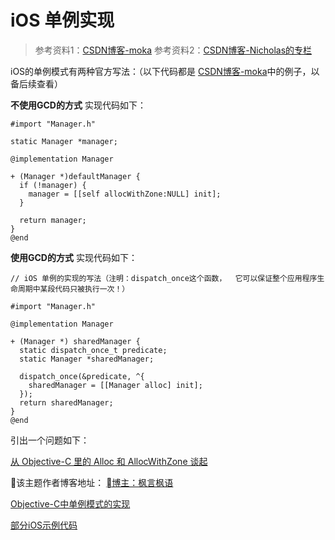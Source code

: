 # iOS 单例实现

> 参考资料1：[CSDN博客-moka](https://blog.csdn.net/m372897500/article/details/51332353)
> 参考资料2：[CSDN博客-Nicholas的专栏](https://blog.csdn.net/zhongbeida_xue/article/details/51438770)

iOS的单例模式有两种官方写法：（以下代码都是 [CSDN博客-moka](https://blog.csdn.net/m372897500/article/details/51332353)中的例子，以备后续查看）

__不使用GCD的方式__
实现代码如下：

```Objetive-C
#import "Manager.h"

static Manager *manager;

@implementation Manager

+ (Manager *)defaultManager {
  if (!manager) {
    manager = [[self allocWithZone:NULL] init];
  }

  return manager;
}
@end
```

__使用GCD的方式__
实现代码如下：

```Objetive-C
// iOS 单例的实现的写法（注明：dispatch_once这个函数，  它可以保证整个应用程序生命周期中某段代码只被执行一次！）

#import "Manager.h"

@implementation Manager

+ (Manager *) sharedManager {
  static dispatch_once_t predicate;
  static Manager *sharedManager;
  
  dispatch_once(&predicate, ^{
    sharedManager = [[Manager alloc] init];
  });
  return sharedManager;
}
@end
```

引出一个问题如下：

[从 Objective-C 里的 Alloc 和 AllocWithZone 谈起](http://www.cocoachina.com/bbs/read.php?tid=116873&fpage=33)

该主题作者博客地址： [博主：枫言枫语](http://justinyan.me/)

[Objective-C中单例模式的实现](http://cocoa.venj.me/blog/singleton-in-objc/)

[部分iOS示例代码](https://github.com/venj/Cocoa-blog-code)